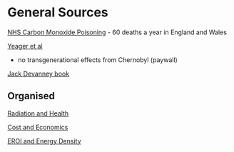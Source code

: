 # General Sources

[NHS Carbon Monoxide
Poisoning](https://www.nhs.uk/conditions/carbon-monoxide-poisoning/) -
60 deaths a year in England and Wales

[Yeager et
al](https://www.science.org/doi/10.1126/science.abg2365?utm_campaign=SciMag&utm_medium=Twitter&utm_source=JHubbard)
- no transgenerational effects from Chernobyl (paywall)

[Jack Devanney book](https://gordianknotbook.com/)

## Organised

[Radiation and Health](/radiation.md)

[Cost and Economics](/cost.md)

[EROI and Energy Density](/eroi.md)
